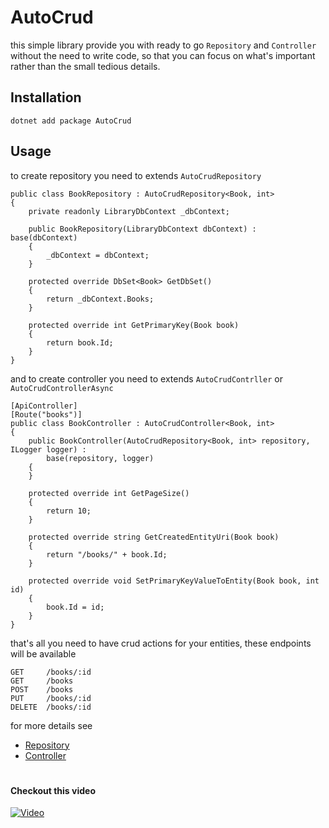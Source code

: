 # AutoCrud

this simple library provide you with ready to go `Repository` and `Controller` without the need to write code,
so that you can focus on what's important rather than the small tedious details.


## Installation

    dotnet add package AutoCrud


## Usage

to create repository you need to extends `AutoCrudRepository`

    public class BookRepository : AutoCrudRepository<Book, int>
    {
        private readonly LibraryDbContext _dbContext;

        public BookRepository(LibraryDbContext dbContext) : base(dbContext)
        {
            _dbContext = dbContext;
        }

        protected override DbSet<Book> GetDbSet()
        {
            return _dbContext.Books;
        }

        protected override int GetPrimaryKey(Book book)
        {
            return book.Id;
        }
    }
    
    
and to create controller you need to extends `AutoCrudContrller` or `AutoCrudControllerAsync`


    [ApiController]
    [Route("books")]
    public class BookController : AutoCrudController<Book, int>
    {
        public BookController(AutoCrudRepository<Book, int> repository, ILogger logger) :
            base(repository, logger)
        {
        }

        protected override int GetPageSize()
        {
            return 10;
        }

        protected override string GetCreatedEntityUri(Book book)
        {
            return "/books/" + book.Id;
        }

        protected override void SetPrimaryKeyValueToEntity(Book book, int id)
        {
            book.Id = id;
        }
    }


that's all you need to have crud actions for your entities, these endpoints will be available 

    GET     /books/:id
    GET     /books
    POST    /books
    PUT     /books/:id
    DELETE  /books/:id
        
 


for more details see 
    
- [Repository](Docs/Repository.md)
- [Controller](Docs/Controller.md)


#
#### Checkout this video

[![Video](http://i3.ytimg.com/vi/ssJGTQ1gyYo/hqdefault.jpg)](https://www.youtube.com/embed/ssJGTQ1gyYo)




